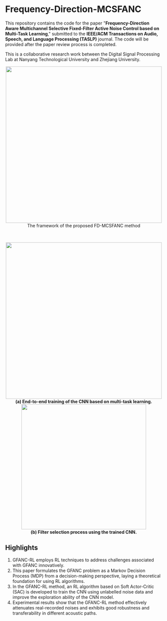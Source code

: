 # Frequency-Direction-MCSFANC

This repository contains the code for the paper "**Frequency-Direction Aware Multichannel Selective Fixed-Filter Active Noise Control based on Multi-Task Learning**," submitted to the **IEEE/ACM Transactions on Audio, Speech, and Language Processing (TASLP)** journal. The code will be provided after the paper review process is completed.

This is a collaborative research work between the Digital Signal Processing Lab at Nanyang Technological University and Zhejiang University.

<p align="center">
  <img src="https://github.com/user-attachments/assets/6e2b5661-e3b8-4cfe-b25e-b784be1dffe4" width="500"><br>
  The framework of the proposed FD-MCSFANC method
</p>

<br> <!-- 添加空行 -->

<div style="text-align: center;">
  <div style="display: inline-block;">
    <img src="https://github.com/user-attachments/assets/3f68a5bd-1b91-4e52-b23d-baad618df229" width="500">
    <br>
    <span style="font-weight: bold;">(a) End-to-end training of the CNN based on multi-task learning.</span>
  </div>
  <div style="display: inline-block;">
    <img src="https://github.com/user-attachments/assets/a624c860-9048-4c30-a1f2-f897ec3927d0" width="400">
    <br>
    <span style="font-weight: bold;">(b) Filter selection process using the trained CNN.</span>
  </div>
</div>

## Highlights
1. GFANC-RL employs RL techniques to address challenges associated with GFANC innovatively.
2. This paper formulates the GFANC problem as a Markov Decision Process (MDP) from a decision-making perspective, laying a theoretical foundation for using RL algorithms.
3. In the GFANC-RL method, an RL algorithm based on Soft Actor-Critic (SAC) is developed to train the CNN using unlabelled noise data and improve the exploration ability of the CNN model.
4. Experimental results show that the GFANC-RL method effectively attenuates real-recorded noises and exhibits good robustness and transferability in different acoustic paths.
